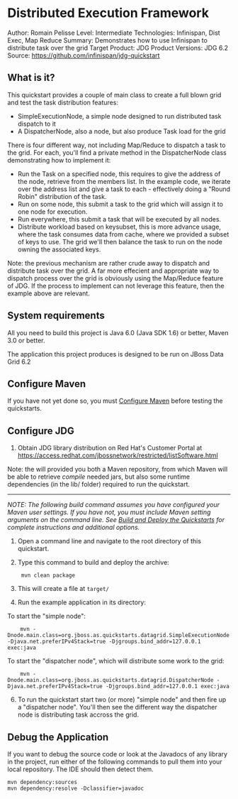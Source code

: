 Distributed Execution Framework
===============================
Author: Romain Pelisse
Level: Intermediate
Technologies: Infinispan, Dist Exec, Map Reduce
Summary: Demonstrates how to use Infinispan to distribute task over the grid
Target Product: JDG
Product Versions: JDG 6.2
Source: <https://github.com/infinispan/jdg-quickstart>

What is it?
-----------

This quickstart provides a couple of main class to create a full blown grid and test the task distribution features:

* SimpleExecutionNode, a simple node designed to run distributed task dispatch to it
* A DispatcherNode, also a node, but also produce Task load for the grid

There is four different way, not including Map/Reduce to dispatch a task to the grid. For each, you'll find a private method in the DispatcherNode class demonstrating how to implement it:

* Run the Task on a specified node, this requires to give the address of the node, retrieve from the members list. In the example code, we iterate over the address list and give a task to each - effectively doing a "Round Robin" distribution of the task.
* Run on some node, this submit a task to the grid which will assign it to one node for execution.
* Run everywhere, this submit a task that will be executed by all nodes.
* Distribute workload based on keysubset, this is more advance usage, where the task consumes data from cache, where we provided a subset of keys to use. The grid we'll then balance the task to run on the node owning the associated keys.

Note: the previous mechanism are rather crude away to dispatch and distribute task over the grid. A far more effecient and appropriate way to dispatch process over the grid is obviously using the Map/Reduce feature of JDG. If the process to implement can not leverage this feature, then the example above are relevant.

System requirements
-------------------

All you need to build this project is Java 6.0 (Java SDK 1.6) or better, Maven 3.0 or better.

The application this project produces is designed to be run on JBoss Data Grid 6.2

Configure Maven
---------------

If you have not yet done so, you must [Configure Maven](../../README.md#configure-maven) before testing the quickstarts.

Configure JDG
-------------

1. Obtain JDG library distribution on Red Hat's Customer Portal at https://access.redhat.com/jbossnetwork/restricted/listSoftware.html

Note: the will provided you both a Maven repository, from which Maven will be able to retrieve *compile* needed jars, but also some runtime dependencies (in the lib/ folder) required to run the quickstart.

----------------------------

_NOTE: The following build command assumes you have configured your Maven user settings. If you have not, you must include Maven setting arguments on the command line. See [Build and Deploy the Quickstarts](../../README.md#build-and-deploy-the-quickstarts) for complete instructions and additional options._

1. Open a command line and navigate to the root directory of this quickstart.
2. Type this command to build and deploy the archive:

        mvn clean package

4. This will create a file at `target/`

5. Run the example application in its directory:

To start the "simple node":

        mvn -Dnode.main.class=org.jboss.as.quickstarts.datagrid.SimpleExecutionNode -Djava.net.preferIPv4Stack=true -Djgroups.bind_addr=127.0.0.1 exec:java

To start the "dispatcher node", which will distribute some work to the grid:

        mvn -Dnode.main.class=org.jboss.as.quickstarts.datagrid.DispatcherNode -Djava.net.preferIPv4Stack=true -Djgroups.bind_addr=127.0.0.1 exec:java

6. To run the quickstart start two (or more) "simple node" and then fire up a "dispatcher node". You'll then see the different way the dispatcher node is distributing task accross the grid.

Debug the Application
---------------------

If you want to debug the source code or look at the Javadocs of any library in the project, run either of the following commands to pull them into your local repository. The IDE should then detect them.

    mvn dependency:sources
    mvn dependency:resolve -Dclassifier=javadoc

